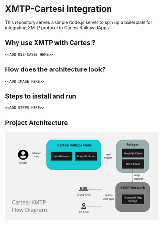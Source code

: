 # XMTP-Cartesi Integration

This repository serves a simple Node.js server to spin up a boilerplate for integrating XMTP protocol to Cartesi Rollups dApps.

## Why use XMTP with Cartesi?

    <<ADD USE-CASES HERE>>

## How does the architecture look?

    <<ADD IMAGE HERE>>

## Steps to install and run

    <<ADD STEPS HERE>>

## Project Architecture

![Project Architechture Flow](images/cartesi-xmtp-network.jpg)

